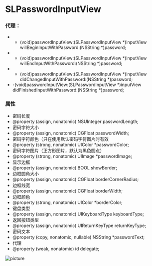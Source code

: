 # SLPasswordInputView

### 代理：
- - (void)passwordInputView:(SLPasswordInputView *)inputView willBeginInputWithPassword:(NSString *)password;
- - (void)passwordInputView:(SLPasswordInputView *)inputView willEndInputWithPassword:(NSString *)password;
- - (void)passwordInputView:(SLPasswordInputView *)inputView didChangedInputWithPassword:(NSString *)password;
- -(void)passwordInputView:(SLPasswordInputView *)inputView didFinishedInputWithPassword:(NSString *)password;

### 属性
- 密码长度
- @property (assign, nonatomic) NSUInteger passwordLength;
- 密码字符大小
- @property (assign, nonatomic) CGFloat passwordWidth;
- 密码字符颜色（只在使用默认密码字符图片时有效
- @property (strong, nonatomic) UIColor *passwordColor;
- 密码字符图片（正方形图片，默认为黑色圆点）
- @property (strong, nonatomic) UIImage *passwordImage;
- 显示边框
- @property (assign, nonatomic) BOOL showBorder;
- 边框圆角大小
- @property (assign, nonatomic) CGFloat borderCornerRadius;
- 边框线宽
- @property (assign, nonatomic) CGFloat borderWidth;
- 边框颜色
- @property (strong, nonatomic) UIColor *borderColor;
- 键盘类型
- @property (assign, nonatomic) UIKeyboardType keyboardType;
- 返回按钮类型
- @property (assign, nonatomic) UIReturnKeyType returnKeyType;
- 密码文本
- @property (copy, nonatomic, nullable) NSString *passwordText;
- 代理
- @property (weak, nonatomic) id<SLPasswordInputViewDelegate> delegate;

![picture](https://github.com/Coderzhangsl/SLPasswordInputView/blob/master/Pictures/Simulator%20Screen%20Shot%202016%E5%B9%B47%E6%9C%8829%E6%97%A5%20%E4%B8%8B%E5%8D%883.47.37.png)
